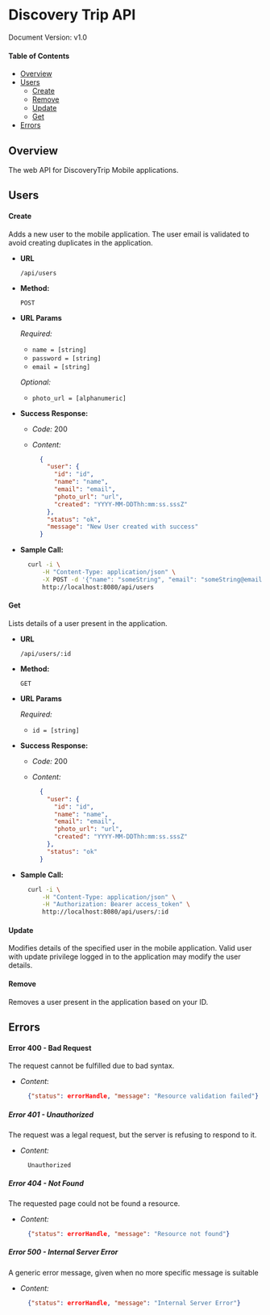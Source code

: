 # Discovery Trip API

Document Version: v1.0

#### Table of Contents

- [Overview](#overview)
- [Users](#users)
    - [Create](#create-a-user)
    - [Remove](#remove-a-user)
    - [Update](#update-a-user)
    - [Get](#get-a-user)
- [Errors](#errors)

## Overview

The web API for DiscoveryTrip Mobile applications.

## Users

#### **Create**

  Adds a new user to the mobile application. 
  The user email is validated to avoid creating duplicates in the application.

* **URL**

  `/api/users`

* **Method:**

   `POST`
  
* **URL Params**

   *Required:*
 
     * `name = [string]`
     * `password = [string]`
     * `email = [string]`

   *Optional:*
 
     * `photo_url = [alphanumeric]`

* **Success Response:**
  
  * *Code:* 200
  * *Content:*
    
    ```json
      {
        "user": {
          "id": "id",
          "name": "name",
          "email": "email",
          "photo_url": "url",
          "created": "YYYY-MM-DDThh:mm:ss.sssZ"
        },
        "status": "ok",
        "message": "New User created with success"
      }
    ```
    
* **Sample Call:**

  ```bash
    curl -i \
        -H "Content-Type: application/json" \
        -X POST -d '{"name": "someString", "email": "someString@email.com", "password":"someString"}' \
        http://localhost:8080/api/users
  ```

#### **Get**

  Lists details of a user present in the application.

* **URL**

  `/api/users/:id`

* **Method:**

   `GET`
  
* **URL Params**

   *Required:*
 
     * `id = [string]`
    
* **Success Response:**
  
  * *Code:* 200
  * *Content:*
    
    ```json
      {
        "user": {
          "id": "id",
          "name": "name",
          "email": "email",
          "photo_url": "url",
          "created": "YYYY-MM-DDThh:mm:ss.sssZ"
        },
        "status": "ok"
      }
    ```
* **Sample Call:**

  ```bash
    curl -i \
        -H "Content-Type: application/json" \
        -H "Authorization: Bearer access_token" \
        http://localhost:8080/api/users/:id
  ```

#### Update

  Modifies details of the specified user in the mobile application. 
  Valid user with update privilege logged in to the application may modify the user details.

#### Remove

  Removes a user present in the application based on your ID.
  
## Errors

#### Error 400 - Bad Request

The request cannot be fulfilled due to bad syntax.

  * *Content*: 
  
    ```json
      {"status": errorHandle, "message": "Resource validation failed"}
    ```

##### Error 401 - Unauthorized

The request was a legal request, but the server is refusing to respond to it.

  * *Content:*
    ```
      Unauthorized
    ```

##### Error 404 - Not Found

The requested page could not be found a resource.

  * *Content:* 
  
    ```json
      {"status": errorHandle, "message": "Resource not found"}
    ```
    
##### Error 500 - Internal Server Error 

A generic error message, given when no more specific message is suitable

  * *Content:*
  
    ```json
      {"status": errorHandle, "message": "Internal Server Error"}
    ```